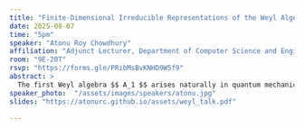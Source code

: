 ```yaml
---
title: "Finite-Dimensional Irreducible Representations of the Weyl Algebra in Characteristic p>0"
date: 2025-08-07
time: "5pm"
speaker: "Atonu Roy Chowdhury"
affiliation: "Adjunct Lecturer, Department of Computer Science and Engineering, School of Data and Sciences, BRAC University"
room: "9E-20T"
rsvp: "https://forms.gle/PRibMsBvKNHD9W5f9"
abstract: >
  The first Weyl algebra $$ A_1 $$ arises naturally in quantum mechanics as the algebra generated by position and momentum operators, satisfying the canonical commutation relation $$ [∂,x]=1 $$. In characteristic zero, this algebra admits no nontrivial finite-dimensional representations. In contrast, over a field of characteristic $$ p>0$$, $$A_1 $$ has a much richer structure: it admits a large center and possesses many finite-dimensional irreducible representations. In this talk, we describe how these representations can be classified by central characters, and how their dimensions are governed by algebraic properties of the center.
speaker_photo:  "/assets/images/speakers/atonu.jpg"
slides: "https://atonurc.github.io/assets/weyl_talk.pdf"

---
```

